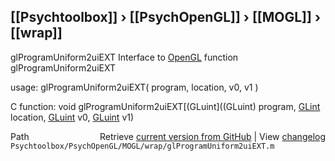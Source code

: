## [[Psychtoolbox]] &#8250; [[PsychOpenGL]] &#8250; [[MOGL]] &#8250; [[wrap]]

glProgramUniform2uiEXT  Interface to [OpenGL](OpenGL) function glProgramUniform2uiEXT  
  
usage:  glProgramUniform2uiEXT( program, location, v0, v1 )  
  
C function:  void glProgramUniform2uiEXT[(GLuint]((GLuint) program, [GLint](GLint) location, [GLuint](GLuint) v0, [GLuint](GLuint) v1)  




<div class="code_header" style="text-align:right;">
  <span style="float:left;">Path&nbsp;&nbsp;</span> <span class="counter">Retrieve <a href=
  "https://raw.github.com/Psychtoolbox-3/Psychtoolbox-3/beta/Psychtoolbox/PsychOpenGL/MOGL/wrap/glProgramUniform2uiEXT.m">current version from GitHub</a> | View <a href=
  "https://github.com/Psychtoolbox-3/Psychtoolbox-3/commits/beta/Psychtoolbox/PsychOpenGL/MOGL/wrap/glProgramUniform2uiEXT.m">changelog</a></span>
</div>
<div class="code">
  <code>Psychtoolbox/PsychOpenGL/MOGL/wrap/glProgramUniform2uiEXT.m</code>
</div>

